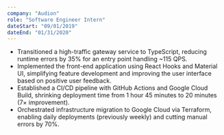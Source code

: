 ```yaml
---
company: "Audion"
role: "Software Engineer Intern"
dateStart: "09/01/2019"
dateEnd: "01/31/2020"
---
```


- Transitioned a high-traffic gateway service to TypeScript, reducing runtime errors by 35% for an entry point handling ~115 QPS.
- Implemented the front-end application using React Hooks and Material UI, simplifying feature development and improving the user interface based on positive user feedback.
- Established a CI/CD pipeline with GitHub Actions and Google Cloud Build, shrinking deployment time from 1 hour 45 minutes to 20 minutes (7× improvement).
- Orchestrated infrastructure migration to Google Cloud via Terraform, enabling daily deployments (previously weekly) and cutting manual errors by 70%.
